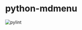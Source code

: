 # python-mdmenu

![pylint](https://img.shields.io/badge/PyLint-8.65-yellow?logo=python&logoColor=white)